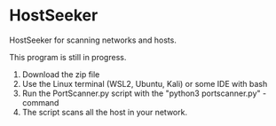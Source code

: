 # HostSeeker
 HostSeeker for scanning networks and hosts.
 
 This program is still in progress. 
 
 1. Download the zip file
 2. Use the Linux terminal (WSL2, Ubuntu, Kali) or some IDE with bash
 3. Run the PortScanner.py script with the "python3 portscanner.py" -command 
 4. The script scans all the host in your network. 
